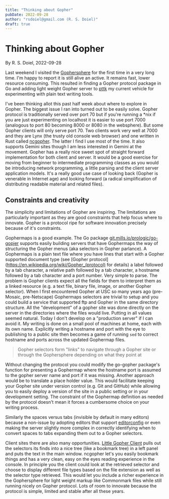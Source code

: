 ```yaml
---
title: "Thinking about Gopher"
pubDate: 2022-09-28
author: "rsdoiel@gmail.com (R. S. Doiel)"
draft: true
---
```


Thinking about Gopher
=====================

By R. S. Doiel, 2022-09-28

Last weekend I visited the [Gophersphere](gopher://gopher.floodgap.com "Floodgap is a good starting point for Gopher") for the first time in a very long time. I'm happy to report it is still alive an active. It remains fast, lower resource consuming. This resulted in finding a Gopher protocol package in Go and adding light weight Gopher server to [pttk](https://rsdoiel.github.io/pttk) my current vehicle for experimenting with plain text writing tools.

I've been thinking allot this past half week about where to explore in Gopher. The biggest issue I ran into turned out to be easily solve. Gopher protocol is traditionally served over port 70 but if you're running a \*nix if you are just experimenting on localhost it is easier to use port 7000 (analogous to port 80 becoming 8000 or 8080 in the websphere). But some Gopher clients will only serve port 70. Two clients work very well at 7000 and they are Lynx (the trusty old console web browser) and one written in Rust called [ncgopher](https://github.com/jansc/ncgopher). The latter I find I use most of the time. It also supports Gemini sites though I am less interested in Gemini at the movement.  Gopher has a really nice sweet spot of straight forward implementation for both client and server. It would be a good exercise for moving from beginner to intermediate programming classes as you would be introducing network programming, a little parsing and the client server application models. It's a really good use case of looking back (Gopher is venerable in Internet age) and looking forward (a radical simplification of distributing readable material and related files).

Constraints and creativity
--------------------------

The simplicity and limitations of Gopher are inspiring. The limitations are particularly important as they are good constraints that help focus where to innovate. Gopher is a protocol ripe for software innovation precisely because of it's constraints.

Gophermaps is a good example. The Go package [git.mills.io/prologic/go-gopjer](https://git.mills.io/prologic/go-gopher) supports easily building servers that have Gophermaps the way of structuring the Gopher menus (aka selectors in Gopher parlance). A Gophermaps is a plain text file where you have lines that start with a Gopher supported document type (see [Gopher protocol](https://en.wikipedia.org/wiki/Gopher_(protocol) for details) a label followed by a tab character, a relative path followed by a tab character, a hostname followed by a tab character and a port number.  Very simple to parse.  The problem is Gopher clients expect all the fields for them to interpret them as a linked resource (e.g. a text file, binary file, image, or another Gopher selector). When I first encountered Gopher at USC so many years ago (pre-Mosaic, pre-Netscape) Gophermaps selectors are trivial to setup and you could build a service that supported ftp and Gopher in the same directory structure. All the "development" of a gopher site was done directly on the server in the directories where the files would live. Putting in all values seemed natural. Today I don't develop on a "production server" if I can avoid it. My writing is done on a small pool of machines at home, each with its own name. Explicitly writing a hostname and port with the eye to publishing to a public site then becomes a game of running `sed` to correct hostname and ports across the updated Gophermap files.

> Gopher selectors form "links" to navigate through a Gopher site or through the Gophersphere depending on what they point at

Without changing the protocol you could modify the go-gopher package's function for presenting a Gophermap where the hostname port is assumed to the gopher server name and port if it was missing. Another approach would be to translate a place holder value. This would facilitate keeping your Gopher site under version control (e.g. Git and GitHub) while allowing you to easily deploy a version of the site in a public setting or in your development setting.  The constraint of the Gophermap definition as needed by the protocol doesn't mean it forces a cumbersome choice on your writing process.

Similarly the spaces versus tabs (invisible by default in many editors) because a non-issue by adopting editors that support [editorconfig](https://editorconfig.org) or even making the server slightly more complex in correctly identifying when to convert spaces to tabs expanding them out to a Gopher selectors.

Client sites there are also many opportunities.  [Little Gopher Client](http://runtimeterror.com/tools/gopher/) pulls out the selectors its finds into a nice tree (like a bookmark tree) in a left panel and puts the text in the main window.  ncgopher let's you easily bookmark things and has a very clean, easy on the eyes reading experience in the console. In principle you the client could look at the retrieved selector and choose to display different file types based on the file extension as well as the selector type retrieved. This would let you include a richer experience in the Gophersphere for light weight markup like Commonmark files while still running nicely on Gopher protocol. Lots of room to innovate because the protocol is simple, limited and stable after all these years.

